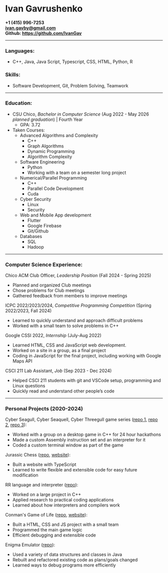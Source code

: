 # Ivan Gavrushenko
**+1 (415) 996-7253**  
**<ivan.gavby@gmail.com>**  
**Github: <https://github.com/IvanGav>**  

***

### Languages:
- C++, Java, Java Script, Typescript, CSS, HTML, Python, R

### Skills: 
- Software Development, Git, Problem Solving, Teamwork

***

### Education:
- CSU Chico, *Bachelor in Computer Science* (Aug 2022 - May 2026 *planned graduation*) \| Fourth Year
  - GPA: 3.72
- Taken Courses:
  - Advanced Algorithms and Complexity
    - C++
    - Graph Algorithms
    - Dynamic Programming
    - Algorithm Complexity
  - Software Engineering
    - Python
    - Working with a team on a semester long project
  - Numerical/Parallel Programming
    - C++
    - Parallel Code Development
    - Cuda
  - Cyber Security
    - Linux
    - Security
  - Web and Mobile App development
    - Flutter
    - Google Firebase
    - Git/Github
  - Databases
    - SQL
    - Hadoop

***

### Computer Science Experience:
Chico ACM Club Officer, *Leadership Position* (Fall 2024 - Spring 2025)
- Planned and organized Club meetings
- Chose problems for Club meetings
- Gathered feedback from members to improve meetings

ICPC 2022/2023/2024, *Competitive Programming Competition* (Spring 2022/2023, Fall 2024)
- Learned to quickly understand and approach difficult problems
- Worked with a small team to solve problems in C++

Google CSSI 2022, *Internship* (July-Aug 2022)
- Learned HTML, CSS and JavaScript web development.
- Worked on a site in a group, as a final project
- Coding in JavaScript for the final project, including working with Google Maps API

CSCI 211 Lab Assistant, *Job* (Sep 2023 - Dec 2024)
- Helped CSCI 211 students with git and VSCode setup, programming and Linux questions
- Quickly read and understand other people’s code

***

### Personal Projects (2020-2024)

Cyber Seagull, Cyber Seaquell, Cyber Threegull game series ([repo 1](https://github.com/IvanGav/CyberSeagull), [repo 2](https://github.com/IvanGav/CyberSeaquell), [repo 3](https://github.com/IvanGav/CyberThreegull)):
- Worked with a group on a desktop game in C++ for 24 hour hackathons
- Made a custom Assembly instruction set and an interpreter for it
- Coded a custom terminal window as part of the game

Jurassic Chess ([repo](https://github.com/IvanGav/JurassicChess), [website](https://ivangav.github.io/JurassicChess/)):
- Built a website with TypeScript
- Learned to write flexible and extensible code for easy future modification

RR language and interpreter ([repo](https://github.com/IvanGav/RR)):
- Worked on a large project in C++
- Applied research to practical coding applications
- Learned about how interpreters and compilers work

Conman's Game of Life ([repo](https://github.com/IvanGav/ConmansGameOfLife), [website](https://ivangav.github.io/ConmansGameOfLife/)):
- Built a HTML, CSS and JS project with a small team
- Programmed the main game logic
- Efficient debugging and extensible code

Enigma Emulator ([repo](https://github.com/IvanGav/Enigma)):  
- Used a variety of data structures and classes in Java
- Rebuilt and refactored existing code as plans/goals changed
- Learned ways to debug programs more efficiently
